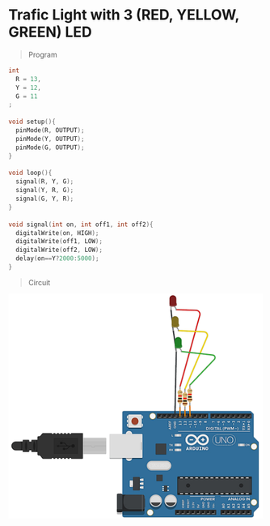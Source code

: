 # Trafic Light with 3 (RED, YELLOW, GREEN) LED
> Program 
```ino
int
  R = 13,
  Y = 12,
  G = 11
;

void setup(){
  pinMode(R, OUTPUT);
  pinMode(Y, OUTPUT);
  pinMode(G, OUTPUT);
}

void loop(){
  signal(R, Y, G);
  signal(Y, R, G);
  signal(G, Y, R);
}

void signal(int on, int off1, int off2){
  digitalWrite(on, HIGH);
  digitalWrite(off1, LOW);
  digitalWrite(off2, LOW);
  delay(on==Y?2000:5000);
}
```
> Circuit

![](ryg_trafic_light.png)
